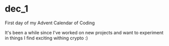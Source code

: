 # dec_1

First day of my Advent Calendar of Coding

It's been a while since I've worked on new projects and want to experiment in things I find exciting withing crypto :)
